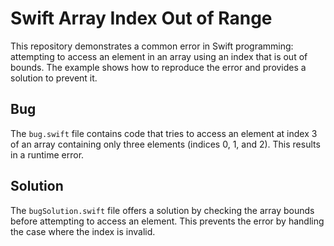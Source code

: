# Swift Array Index Out of Range
This repository demonstrates a common error in Swift programming: attempting to access an element in an array using an index that is out of bounds.  The example shows how to reproduce the error and provides a solution to prevent it.

## Bug
The `bug.swift` file contains code that tries to access an element at index 3 of an array containing only three elements (indices 0, 1, and 2). This results in a runtime error.

## Solution
The `bugSolution.swift` file offers a solution by checking the array bounds before attempting to access an element.  This prevents the error by handling the case where the index is invalid.